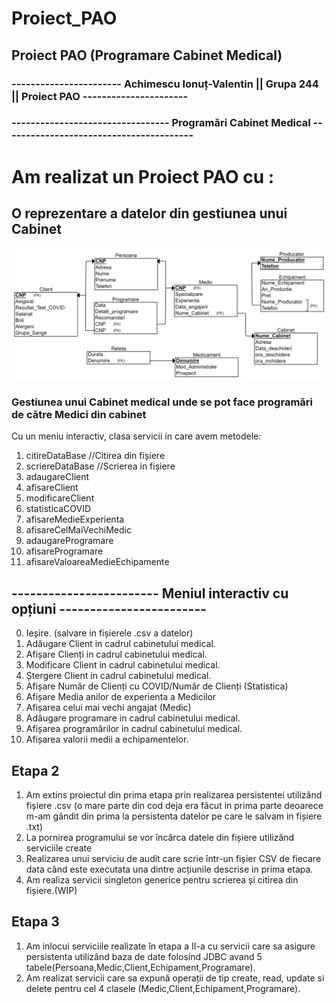 # Proiect_PAO

## Proiect PAO (Programare Cabinet Medical)

### ----------------------- Achimescu Ionuț-Valentin || Grupa 244 || Proiect PAO ----------------------

### --------------------------------- Programări Cabinet Medical ----------------------------------------

# Am realizat un Proiect PAO cu :

## O reprezentare a datelor din gestiunea unui Cabinet

<img src="DataBase_Reprezentation.png"></img>

### Gestiunea unui Cabinet medical unde se pot face programări de către Medici din cabinet

Cu un meniu interactiv, clasa servicii in care avem metodele:

1. citireDataBase //Citirea din fișiere
2. scriereDataBase //Scrierea in fișiere
3. adaugareClient
4. afisareClient
5. modificareClient
6. statisticaCOVID
7. afisareMedieExperienta
8. afisareCelMaiVechiMedic
9. adaugareProgramare
10. afisareProgramare
11. afisareValoareaMedieEchipamente

## ------------------------ Meniul interactiv cu opțiuni ------------------------

0. Ieșire. (salvare in fișierele .csv a datelor)
1. Adăugare Client in cadrul cabinetului medical.
2. Afișare Clienți in cadrul cabinetului medical.
3. Modificare Client in cadrul cabinetului medical.
4. Ștergere Client in cadrul cabinetului medical.
5. Afișare Număr de Clienți cu COVID/Număr de Clienți (Statistica)
6. Afișare Media anilor de experienta a Medicilor
7. Afișarea celui mai vechi angajat (Medic)
8. Adăugare programare in cadrul cabinetului medical.
9. Afișarea programărilor in cadrul cabinetului medical.
10. Afișarea valorii medii a echipamentelor.

## Etapa 2

1. Am extins proiectul din prima etapa prin realizarea persistentei utilizând fișiere .csv (o mare parte din cod deja era făcut in prima parte deoarece m-am gândit din prima la persistenta datelor pe care le salvam in fișiere .txt)
2. La pornirea programului se vor încărca datele din fișiere utilizând serviciile create
3. Realizarea unui serviciu de audit care scrie într-un fișier CSV de fiecare data când este executata una dintre acțiunile descrise in prima etapa.
4. Am realiza servicii singleton generice pentru scrierea și citirea din fișiere.(WIP)

## Etapa 3

1. Am inlocui serviciile realizate în etapa a II-a cu servicii care sa asigure persistenta utilizând baza de date folosind JDBC avand 5 tabele(Persoana,Medic,Client,Echipament,Programare).
2. Am realizat servicii care sa expună operații de tip create, read, update si delete pentru cel 4 clasele (Medic,Client,Echipament,Programare).